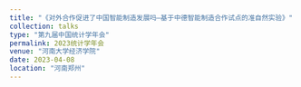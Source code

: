 ```yaml
---
title: "《对外合作促进了中国智能制造发展吗—基于中德智能制造合作试点的准自然实验》"
collection: talks
type: "第九届中国统计学年会"
permalink: 2023统计学年会
venue: "河南大学经济学院"
date: 2023-04-08
location: "河南郑州"
---
```



